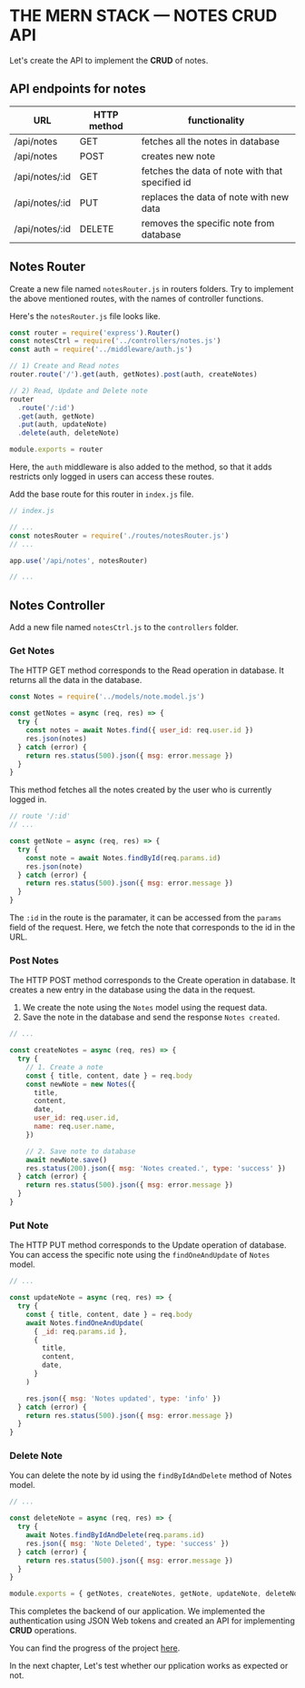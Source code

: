 # THE **MERN** STACK — NOTES CRUD API

Let's create the API to implement the **CRUD** of notes.

## API endpoints for notes

|URL|HTTP method|functionality|
|----|----|----|
|/api/notes|GET|fetches all the notes in database|
|/api/notes|POST|creates new note|
|/api/notes/:id|GET|fetches the data of note with that specified id|
|/api/notes/:id|PUT|replaces the data of note with new data|
|/api/notes/:id|DELETE|removes the specific note from database|

## Notes Router

Create a new file named `notesRouter.js` in routers folders. Try to implement the above mentioned routes, with the names of controller functions.

Here's the `notesRouter.js` file looks like.

```js
const router = require('express').Router()
const notesCtrl = require('../controllers/notes.js')
const auth = require('../middleware/auth.js')

// 1) Create and Read notes
router.route('/').get(auth, getNotes).post(auth, createNotes)

// 2) Read, Update and Delete note
router
  .route('/:id')
  .get(auth, getNote)
  .put(auth, updateNote)
  .delete(auth, deleteNote)

module.exports = router
```

Here, the `auth` middleware is also added to the method, so that it adds restricts only logged in users can access these routes.

Add the base route for this router in `index.js` file.

```js
// index.js

// ...
const notesRouter = require('./routes/notesRouter.js')
// ...

app.use('/api/notes', notesRouter)

// ...
```

## Notes Controller

Add a new file named `notesCtrl.js` to the `controllers` folder.

### Get Notes

The HTTP GET method corresponds to the Read operation in database. It returns all the data in the database.

```js
const Notes = require('../models/note.model.js')

const getNotes = async (req, res) => {
  try {
    const notes = await Notes.find({ user_id: req.user.id })
    res.json(notes)
  } catch (error) {
    return res.status(500).json({ msg: error.message })
  }
}
```

This method fetches all the notes created by the user who is currently logged in.

```js
// route '/:id'
// ...

const getNote = async (req, res) => {
  try {
    const note = await Notes.findById(req.params.id)
    res.json(note)
  } catch (error) {
    return res.status(500).json({ msg: error.message })
  }
}
```

The `:id` in the route is the paramater, it can be accessed from the `params` field of the request. Here, we fetch the note that corresponds to the id in the URL.

### Post Notes

The HTTP POST method corresponds to the Create operation in database. It creates a new entry in the database using the data in the request.

1) We create the note using the `Notes` model using the request data.
2) Save the note in the database and send the response `Notes created`.

```js
// ...

const createNotes = async (req, res) => {
  try {
    // 1. Create a note
    const { title, content, date } = req.body
    const newNote = new Notes({
      title,
      content,
      date,
      user_id: req.user.id,
      name: req.user.name,
    })

    // 2. Save note to database
    await newNote.save()
    res.status(200).json({ msg: 'Notes created.', type: 'success' })
  } catch (error) {
    return res.status(500).json({ msg: error.message })
  }
}
```

### Put Note

The HTTP PUT method corresponds to the Update operation of database. You can access the specific note using the `findOneAndUpdate` of `Notes` model.

```js
// ...

const updateNote = async (req, res) => {
  try {
    const { title, content, date } = req.body
    await Notes.findOneAndUpdate(
      { _id: req.params.id },
      {
        title,
        content,
        date,
      }
    )

    res.json({ msg: 'Notes updated', type: 'info' })
  } catch (error) {
    return res.status(500).json({ msg: error.message })
  }
}
```

### Delete Note

You can delete the note by id using the `findByIdAndDelete` method of Notes model.

```js
// ...

const deleteNote = async (req, res) => {
  try {
    await Notes.findByIdAndDelete(req.params.id)
    res.json({ msg: 'Note Deleted', type: 'success' })
  } catch (error) {
    return res.status(500).json({ msg: error.message })
  }
}

module.exports = { getNotes, createNotes, getNote, updateNote, deleteNote }
```

This completes the backend of our application. We implemented the authentication using JSON Web tokens and created an API for implementing **CRUD** operations.

You can find the progress of the project [here]().

In the next chapter, Let's test whether our pplication works as expected or not.